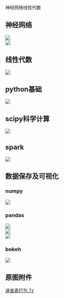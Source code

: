 神经网络线性代数
<a name="VUQdm"></a>
## 神经网络
![](https://cdn.nlark.com/yuque/0/2022/png/396745/1657177759363-966e42a9-827b-4863-a9db-0b2015ca5925.png#clientId=u3e484910-a17e-4&from=paste&id=udba3f9f4&originHeight=1620&originWidth=1080&originalType=url&ratio=1&rotation=0&showTitle=false&status=done&style=shadow&taskId=u8ee1f793-5099-49a6-906c-76c9526db14&title=)<br />![](https://cdn.nlark.com/yuque/0/2022/png/396745/1657177759362-6dd9d288-ed5d-44e4-bd3d-f880c5d6c08e.png#clientId=u3e484910-a17e-4&from=paste&id=uc81633f3&originHeight=1620&originWidth=1080&originalType=url&ratio=1&rotation=0&showTitle=false&status=done&style=shadow&taskId=u61e1746a-7959-4abd-bb60-c5003e9f2d8&title=)
<a name="nQuDa"></a>
## 线性代数
![](https://cdn.nlark.com/yuque/0/2022/png/396745/1657177759146-d72c82a5-5728-40a0-9171-3f953481dfc1.png#clientId=u3e484910-a17e-4&from=paste&id=ua9f32772&originHeight=1526&originWidth=1080&originalType=url&ratio=1&rotation=0&showTitle=false&status=done&style=shadow&taskId=u3011a403-3552-473f-afe9-c6b019b88e3&title=)
<a name="bjCge"></a>
## python基础
![](https://cdn.nlark.com/yuque/0/2022/png/396745/1657177759370-66e8af01-7bb6-4dbe-b90e-7b93cf0518cb.png#clientId=u3e484910-a17e-4&from=paste&id=u76dcdca3&originHeight=566&originWidth=800&originalType=url&ratio=1&rotation=0&showTitle=false&status=done&style=shadow&taskId=u658d211f-7e55-4542-b808-1ca70c863f0&title=)
<a name="D2817"></a>
## scipy科学计算
![](https://cdn.nlark.com/yuque/0/2022/png/396745/1657177759148-d2f57ec9-1097-4d4e-a132-e6c70261fe9a.png#clientId=u3e484910-a17e-4&from=paste&id=u602273a8&originHeight=566&originWidth=800&originalType=url&ratio=1&rotation=0&showTitle=false&status=done&style=shadow&taskId=u01f28ee3-1a09-4ecd-beee-e6a32a38d2e&title=)
<a name="NNsKj"></a>
## spark
![](https://cdn.nlark.com/yuque/0/2022/jpeg/396745/1657177759875-fb9550b1-ea31-4f05-9121-e900653dcc85.jpeg#clientId=u3e484910-a17e-4&from=paste&id=u4b7347b3&originHeight=763&originWidth=1080&originalType=url&ratio=1&rotation=0&showTitle=false&status=done&style=shadow&taskId=u0812139a-1db8-4e9e-8b97-396750f1f7b&title=)
<a name="PYbCG"></a>
## 数据保存及可视化
<a name="wkUpc"></a>
### numpy
![](https://cdn.nlark.com/yuque/0/2022/png/396745/1657177759897-771853a7-c4a3-41a7-86f6-34d6d655aea0.png#clientId=u3e484910-a17e-4&from=paste&id=ucd9394a5&originHeight=764&originWidth=1080&originalType=url&ratio=1&rotation=0&showTitle=false&status=done&style=shadow&taskId=u48063e11-be90-43d9-b22d-ebff332e683&title=)
<a name="xj8Yd"></a>
### pandas
![](https://cdn.nlark.com/yuque/0/2022/png/396745/1657177759903-0cdd1099-0dc3-417c-ace6-454460e9dbec.png#clientId=u3e484910-a17e-4&from=paste&id=u52ea7fcb&originHeight=764&originWidth=1080&originalType=url&ratio=1&rotation=0&showTitle=false&status=done&style=shadow&taskId=ua1a81019-8f2f-45a4-ba97-738624842d8&title=)<br />![](https://cdn.nlark.com/yuque/0/2022/jpeg/396745/1657177760111-193cbb16-ec86-475f-9a66-2236cd4429bc.jpeg#clientId=u3e484910-a17e-4&from=paste&id=u4f0ff9a2&originHeight=834&originWidth=1080&originalType=url&ratio=1&rotation=0&showTitle=false&status=done&style=shadow&taskId=u8319182c-b11e-4736-869a-fe7c6027d83&title=)<br />![](https://cdn.nlark.com/yuque/0/2022/jpeg/396745/1657177760233-fd645a9b-d886-4f21-bf10-4de584f841e1.jpeg#clientId=u3e484910-a17e-4&from=paste&id=u738647d6&originHeight=834&originWidth=1080&originalType=url&ratio=1&rotation=0&showTitle=false&status=done&style=shadow&taskId=ue74d723b-3348-465b-a33e-09b6d377b12&title=)
<a name="KPiiv"></a>
### bokeh
![](https://cdn.nlark.com/yuque/0/2022/png/396745/1657177760394-9055c6e0-0c8e-4736-b1ed-56c057eff739.png#clientId=u3e484910-a17e-4&from=paste&id=u89f50b9f&originHeight=763&originWidth=1080&originalType=url&ratio=1&rotation=0&showTitle=false&status=done&style=shadow&taskId=u091e1907-4bc4-45eb-96ed-eff2816d889&title=)
<a name="kL0AB"></a>
## 原图附件
[速查表打包.7z](https://www.yuque.com/attachments/yuque/0/2022/7z/396745/1657177911478-55008cc2-59dc-45ca-9f9e-8d738746557b.7z?_lake_card=%7B%22src%22%3A%22https%3A%2F%2Fwww.yuque.com%2Fattachments%2Fyuque%2F0%2F2022%2F7z%2F396745%2F1657177911478-55008cc2-59dc-45ca-9f9e-8d738746557b.7z%22%2C%22name%22%3A%22%E9%80%9F%E6%9F%A5%E8%A1%A8%E6%89%93%E5%8C%85.7z%22%2C%22size%22%3A11601077%2C%22type%22%3A%22%22%2C%22ext%22%3A%227z%22%2C%22source%22%3A%22%22%2C%22status%22%3A%22done%22%2C%22download%22%3Atrue%2C%22taskId%22%3A%22u4f2c7a38-2f41-41f5-8ac6-3e388ed3cc1%22%2C%22taskType%22%3A%22upload%22%2C%22__spacing%22%3A%22both%22%2C%22id%22%3A%22u26cd55bf%22%2C%22margin%22%3A%7B%22top%22%3Atrue%2C%22bottom%22%3Atrue%7D%2C%22card%22%3A%22file%22%7D)
